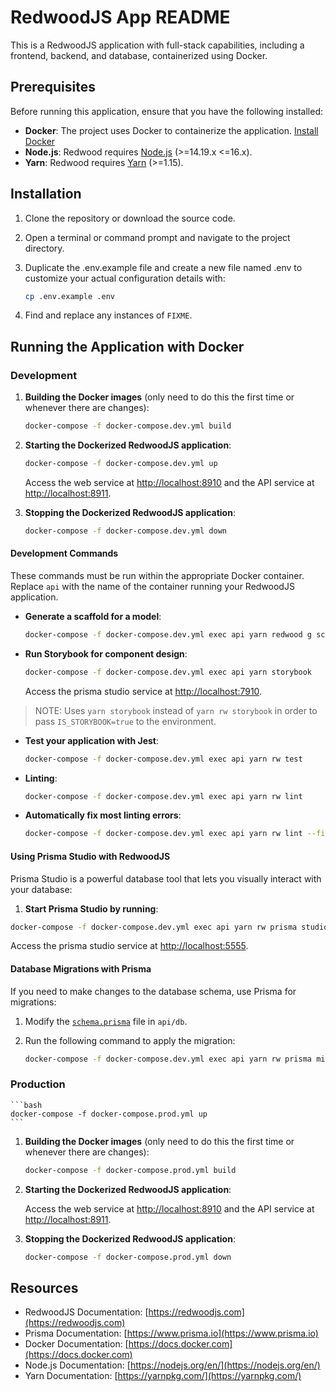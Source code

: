 # RedwoodJS App README

This is a RedwoodJS application with full-stack capabilities, including a frontend, backend, and database, containerized using Docker.

## Prerequisites

Before running this application, ensure that you have the following installed:

- **Docker**: The project uses Docker to containerize the application. [Install Docker](https://docs.docker.com/get-docker/)
- **Node.js**: Redwood requires [Node.js](https://nodejs.org/en/) (>=14.19.x <=16.x).
- **Yarn**: Redwood requires [Yarn](https://yarnpkg.com/) (>=1.15).

## Installation

1. Clone the repository or download the source code.
2. Open a terminal or command prompt and navigate to the project directory.
3. Duplicate the .env.example file and create a new file named .env to customize your actual configuration details with:

   ```bash
   cp .env.example .env
   ```

4. Find and replace any instances of `FIXME`.

## Running the Application with Docker

### Development

1. **Building the Docker images** (only need to do this the first time or whenever there are changes):

   ```bash
   docker-compose -f docker-compose.dev.yml build
   ```

2. **Starting the Dockerized RedwoodJS application**:

   ```bash
   docker-compose -f docker-compose.dev.yml up
   ```

   Access the web service at [http://localhost:8910](http://localhost:8910) and the API service at [http://localhost:8911](http://localhost:8911).

3. **Stopping the Dockerized RedwoodJS application**:

   ```bash
   docker-compose -f docker-compose.dev.yml down
   ```

#### Development Commands

These commands must be run within the appropriate Docker container. Replace `api` with the name of the container running your RedwoodJS application.

- **Generate a scaffold for a model**:

  ```bash
  docker-compose -f docker-compose.dev.yml exec api yarn redwood g scaffold post
  ```

- **Run Storybook for component design**:

  ```bash
  docker-compose -f docker-compose.dev.yml exec api yarn storybook
  ```

   Access the prisma studio service at [http://localhost:7910](http://localhost:7910).

> NOTE: Uses `yarn storybook` instead of `yarn rw storybook` in order to pass `IS_STORYBOOK=true` to the environment.

- **Test your application with Jest**:

  ```bash
  docker-compose -f docker-compose.dev.yml exec api yarn rw test
  ```

- **Linting**:

  ```bash
  docker-compose -f docker-compose.dev.yml exec api yarn rw lint
  ```

- **Automatically fix most linting errors**:

  ```bash
  docker-compose -f docker-compose.dev.yml exec api yarn rw lint --fix
  ```

#### Using Prisma Studio with RedwoodJS

Prisma Studio is a powerful database tool that lets you visually interact with your database:

1. **Start Prisma Studio by running**:

  ```bash
  docker-compose -f docker-compose.dev.yml exec api yarn rw prisma studio
  ```

   Access the prisma studio service at [http://localhost:5555](http://localhost:5555).

#### Database Migrations with Prisma

If you need to make changes to the database schema, use Prisma for migrations:

1. Modify the [`schema.prisma`](api/db/schema.prisma) file in `api/db`.
2. Run the following command to apply the migration:

   ```bash
   docker-compose -f docker-compose.dev.yml exec api yarn rw prisma migrate dev
   ```

### Production

    ```bash
    docker-compose -f docker-compose.prod.yml up
    ```

1. **Building the Docker images** (only need to do this the first time or whenever there are changes):

   ```bash
   docker-compose -f docker-compose.prod.yml build
   ```

2. **Starting the Dockerized RedwoodJS application**:

   Access the web service at [http://localhost:8910](http://localhost:8910) and the API service at [http://localhost:8911](http://localhost:8911).

3. **Stopping the Dockerized RedwoodJS application**:

   ```bash
   docker-compose -f docker-compose.prod.yml down
   ```

## Resources

- RedwoodJS Documentation: [https://redwoodjs.com](https://redwoodjs.com)
- Prisma Documentation: [https://www.prisma.io](https://www.prisma.io)
- Docker Documentation: [https://docs.docker.com](https://docs.docker.com)
- Node.js Documentation: [https://nodejs.org/en/](https://nodejs.org/en/)
- Yarn Documentation: [https://yarnpkg.com/](https://yarnpkg.com/)
